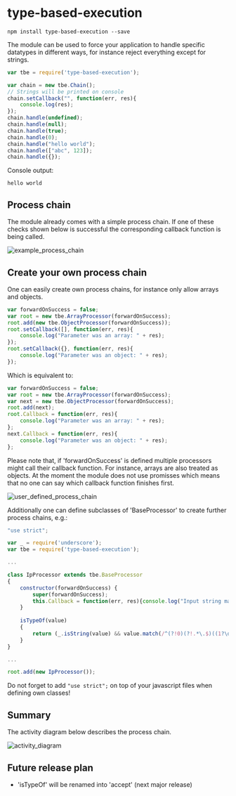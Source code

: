 # type-based-execution

```
npm install type-based-execution --save
```

The module can be used to force your application to handle specific datatypes in different ways, for instance reject everything except for strings.

```javascript
var tbe = require('type-based-execution');

var chain = new tbe.Chain();
// Strings will be printed on console
chain.setCallback("", function(err, res){
    console.log(res);
});
chain.handle(undefined);
chain.handle(null);
chain.handle(true);
chain.handle(0);
chain.handle("hello world");
chain.handle(["abc", 123]);
chain.handle({});
```
Console output:
```
hello world
```
## Process chain

The module already comes with a simple process chain. If one of these checks shown below is successful the corresponding callback function is being called.

![example_process_chain](https://cloud.githubusercontent.com/assets/25703985/23181255/93798bd0-f874-11e6-89f9-00e1e6c0e931.png)

## Create your own process chain
One can easily create own process chains, for instance only allow arrays and objects.
```javascript
var forwardOnSuccess = false;
var root = new tbe.ArrayProcessor(forwardOnSuccess);
root.add(new tbe.ObjectProcessor(forwardOnSuccess));
root.setCallback([], function(err, res){
    console.log("Parameter was an array: " + res);
});
root.setCallback({}, function(err, res){
    console.log("Parameter was an object: " + res);
});
```
Which is equivalent to:
```javascript
var forwardOnSuccess = false;
var root = new tbe.ArrayProcessor(forwardOnSuccess);
var next = new tbe.ObjectProcessor(forwardOnSuccess);
root.add(next);
root.Callback = function(err, res){
    console.log("Parameter was an array: " + res);
};
next.Callback = function(err, res){
    console.log("Parameter was an object: " + res);
};
```
Please note that, if 'forwardOnSuccess' is defined multiple processors might call their callback function. For instance, arrays are also treated as objects. At the moment the module does not use promisses which means that no one can say which callback function finishes first.

![user_defined_process_chain](https://cloud.githubusercontent.com/assets/25703985/23181303/c7333778-f874-11e6-8372-ce9c907b7166.png)

Additionally one can define subclasses of 'BaseProcessor' to create further process chains, e.g.:
```javascript
"use strict";

var _ = require('underscore');
var tbe = require('type-based-execution');

...

class IpProcessor extends tbe.BaseProcessor
{   
    constructor(forwardOnSuccess) {
        super(forwardOnSuccess);
        this.Callback = function(err, res){console.log("Input string matches IP address pattern");};
    }
    
    isTypeOf(value)
    {
        return (_.isString(value) && value.match(/^(?!0)(?!.*\.$)((1?\d?\d|25[0-5]|2[0-4]\d)(\.|$)){4}$/));
    }
}

...

root.add(new IpProcessor());
```
Do not forget to add `"use strict";` on top of your javascript files when defining own classes!

## Summary

The activity diagram below describes the process chain.

![activity_diagram](https://cloud.githubusercontent.com/assets/25703985/23181294/bfb703bc-f874-11e6-9391-82fca6cab98d.png)

## Future release plan

+ 'isTypeOf' will be renamed into 'accept' (next major release)
